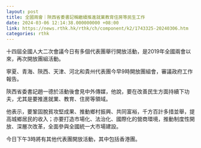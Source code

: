 ```yaml
---
layout: post
title: 全國兩會｜陝西省委書記稱繼續推進就業教育住房等民生工作
date: 2024-03-06 12:14:38.000000000 +08:00
link: https://news.rthk.hk/rthk/ch/component/k2/1743325-20240306.htm
categories: rthk
---
```


十四屆全國人大二次會議今日有多個代表團舉行開放活動，是2019年全國兩會以來，再次開放團組活動。

寧夏、青海、陝西、天津、河北和貴州代表團今早9時開放團組會，審議政府工作報告。

陝西省委書記趙一德於活動後會見中外傳媒，他說，要在改善民生方面持續下功夫，尤其是要推進就業、教育、住房等領域。

他表示，要鞏固脫貧攻堅成果、推動鄉村振興、共同富裕，千方百計多措並舉，提高城鄉居民的收入；亦要打造市場化、法治化、國際化的營商環境，推動制度性開放、深層次改革，全面參與全國統一大市場建設。

今日下午3時將有其他代表團開放活動，其中包括香港團。
